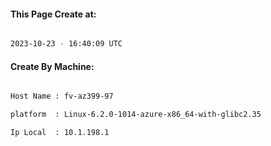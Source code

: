 
   
#### This Page Create at:

```bash

2023-10-23 - 16:40:09 UTC

```

#### Create By Machine:

```bash

Host Name : fv-az399-97

platform  : Linux-6.2.0-1014-azure-x86_64-with-glibc2.35

Ip Local  : 10.1.198.1

```

